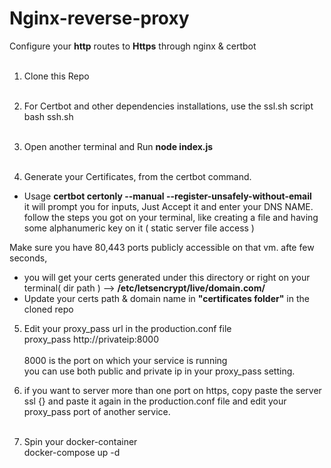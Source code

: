 # Nginx-reverse-proxy
Configure your <b>http</b> routes to <b>Https</b> through nginx & certbot <br><br>

1. Clone this Repo <br><br>

2. For Certbot and other dependencies installations, use the ssl.sh script
<br> bash ssh.sh <br><br>

3. Open another terminal and Run <b> node index.js </b> <br><br>

4. Generate your Certificates, from the certbot command.

* Usage 
 <b>certbot certonly --manual --register-unsafely-without-email </b><br>
 it will prompt you for inputs, Just Accept it and enter your DNS NAME.<br>
 follow the steps you got on your terminal, like creating a file and having some alphanumeric key on it ( static server file access )
 
 Make sure you have 80,443 ports publicly accessible on that vm.
 afte few seconds,<br>
* you will get your certs generated under this directory or right on your terminal( dir path ) --> <b>/etc/letsencrypt/live/domain.com/ </b>
* Update your certs path & domain name in <b>"certificates folder"</b> in the cloned repo

5. Edit your proxy_pass url in the production.conf file <br>
 proxy_pass http://privateip:8000  
 <br> 8000 is the port on which your service is running 
 <br> you can use both public and private ip in your proxy_pass setting.
 
6. if you want to server more than one port on https, copy paste the server ssl {} and paste it again in the production.conf file and edit your proxy_pass port of another service. <br><br>

7. Spin your docker-container <br>
  docker-compose up -d
